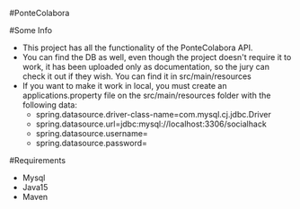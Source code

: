#PonteColabora


#Some Info
- This project has all the functionality of the PonteColabora API.
- You can find the DB as well, even though the project doesn't require it to work, it has been uploaded only as documentation, so the jury can check it out if they wish. You can find it in src/main/resources
- If you want to make it work in local, you must create an applications.property file on the src/main/resources folder with the following data:
    - spring.datasource.driver-class-name=com.mysql.cj.jdbc.Driver
    - spring.datasource.url=jdbc:mysql://localhost:3306/socialhack
    - spring.datasource.username=
    - spring.datasource.password=

#Requirements
- Mysql
- Java15
- Maven